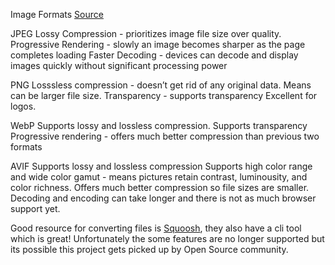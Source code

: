Image Formats 
[Source](https://frontendmasters.com/courses/web-dev-quiz/q26-image-formats/)

JPEG
Lossy Compression - prioritizes image file size over quality. 
Progressive Rendering - slowly an image becomes sharper as the page completes loading
Faster Decoding - devices can decode and display images quickly without significant processing power

PNG
Losssless compression - doesn’t get rid of any original data. Means can be larger file size.
Transparency - supports transparency
Excellent for logos. 

WebP 
Supports lossy and lossless compression.
Supports transparency
Progressive rendering - offers much better compression than previous two formats

AVIF
Supports lossy and lossless compression
Supports high color range and wide color gamut - means pictures retain contrast, luminousity, and color richness.
Offers much better compression so file sizes are smaller.
Decoding and encoding can take longer and there is not as much browser support yet.


Good resource for converting files is [Squoosh](https://squoosh.app/), they also have a cli tool which is great! 
Unfortunately the some features are no longer supported but its possible this project gets picked up by Open Source community. 
